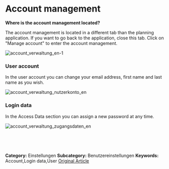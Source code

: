 # Account management

**Where is the account management located?**

The account management is located in a different tab than the planning application. If you want to go back to the application, close this tab. Click on "Manage account" to enter the account management.


![account_verwaltung_en-1](https://lp.qvantum-plan.de/hubfs/account_verwaltung_en-1.png)


### User account


In the user account you can change your email address, first name and last name as you wish. 


![account_verwaltung_nutzerkonto_en](https://lp.qvantum-plan.de/hubfs/account_verwaltung_nutzerkonto_en.png)


### Login data


In the Access Data section you can assign a new password at any time.


![account_verwaltung_zugangsdaten_en](https://lp.qvantum-plan.de/hubfs/account_verwaltung_zugangsdaten_en.png)


 


 



**Category:** Einstellungen
**Subcategory:** Benutzereinstellungen
**Keywords:** Account,Login data,User
[Original Article](https://lp.qvantum-plan.de/en/wissensdatenbank/account-management)
